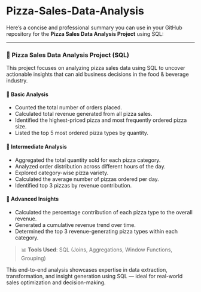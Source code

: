 # Pizza-Sales-Data-Analysis
Here’s a concise and professional summary you can use in your GitHub repository for the **Pizza Sales Data Analysis Project** using SQL:

---

### 🍕 Pizza Sales Data Analysis Project (SQL)

This project focuses on analyzing pizza sales data using SQL to uncover actionable insights that can aid business decisions in the food & beverage industry.

#### 🔹 **Basic Analysis**

* Counted the total number of orders placed.
* Calculated total revenue generated from all pizza sales.
* Identified the highest-priced pizza and most frequently ordered pizza size.
* Listed the top 5 most ordered pizza types by quantity.

#### 🔸 **Intermediate Analysis**

* Aggregated the total quantity sold for each pizza category.
* Analyzed order distribution across different hours of the day.
* Explored category-wise pizza variety.
* Calculated the average number of pizzas ordered per day.
* Identified top 3 pizzas by revenue contribution.

#### 🔺 **Advanced Insights**

* Calculated the percentage contribution of each pizza type to the overall revenue.
* Generated a cumulative revenue trend over time.
* Determined the top 3 revenue-generating pizza types within each category.

> 📊 **Tools Used**: SQL (Joins, Aggregations, Window Functions, Grouping)

This end-to-end analysis showcases expertise in data extraction, transformation, and insight generation using SQL — ideal for real-world sales optimization and decision-making.
